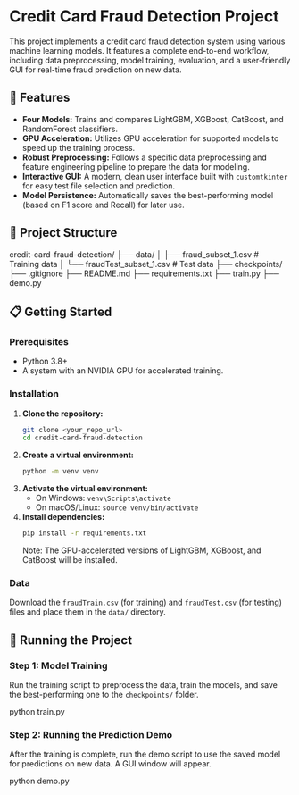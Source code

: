 # Credit Card Fraud Detection Project

This project implements a credit card fraud detection system using various machine learning models. It features a complete end-to-end workflow, including data preprocessing, model training, evaluation, and a user-friendly GUI for real-time fraud prediction on new data.

## 🚀 Features

- **Four Models:** Trains and compares LightGBM, XGBoost, CatBoost, and RandomForest classifiers.
- **GPU Acceleration:** Utilizes GPU acceleration for supported models to speed up the training process.
- **Robust Preprocessing:** Follows a specific data preprocessing and feature engineering pipeline to prepare the data for modeling.
- **Interactive GUI:** A modern, clean user interface built with `customtkinter` for easy test file selection and prediction.
- **Model Persistence:** Automatically saves the best-performing model (based on F1 score and Recall) for later use.

## 📁 Project Structure

credit-card-fraud-detection/
├── data/
│   ├── fraud_subset_1.csv         # Training data
│   └── fraudTest_subset_1.csv     # Test data
├── checkpoints/
├── .gitignore
├── README.md
├── requirements.txt
├── train.py
├── demo.py

## 📋 Getting Started

### Prerequisites

-   Python 3.8+
-   A system with an NVIDIA GPU for accelerated training.

### Installation

1.  **Clone the repository:**
    ```bash
    git clone <your_repo_url>
    cd credit-card-fraud-detection
    ```
2.  **Create a virtual environment:**
    ```bash
    python -m venv venv
    ```
3.  **Activate the virtual environment:**
    -   On Windows: `venv\Scripts\activate`
    -   On macOS/Linux: `source venv/bin/activate`
4.  **Install dependencies:**
    ```bash
    pip install -r requirements.txt
    ```
    Note: The GPU-accelerated versions of LightGBM, XGBoost, and CatBoost will be installed.

### Data

Download the `fraudTrain.csv` (for training) and `fraudTest.csv` (for testing) files and place them in the `data/` directory.

## 🏃 Running the Project

### Step 1: Model Training

Run the training script to preprocess the data, train the models, and save the best-performing one to the `checkpoints/` folder.

python train.py

### Step 2: Running the Prediction Demo

After the training is complete, run the demo script to use the saved model for predictions on new data. A GUI window will appear.

python demo.py
